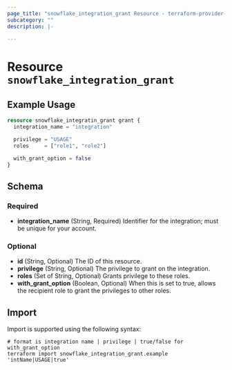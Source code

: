```yaml
---
page_title: "snowflake_integration_grant Resource - terraform-provider-snowflake"
subcategory: ""
description: |-
  
---
```


# Resource `snowflake_integration_grant`



## Example Usage

```terraform
resource snowflake_integratin_grant grant {
  integration_name = "integration"

  privilege = "USAGE"
  roles     = ["role1", "role2"]

  with_grant_option = false
}
```

## Schema

### Required

- **integration_name** (String, Required) Identifier for the integration; must be unique for your account.

### Optional

- **id** (String, Optional) The ID of this resource.
- **privilege** (String, Optional) The privilege to grant on the integration.
- **roles** (Set of String, Optional) Grants privilege to these roles.
- **with_grant_option** (Boolean, Optional) When this is set to true, allows the recipient role to grant the privileges to other roles.

## Import

Import is supported using the following syntax:

```shell
# format is integration name | privilege | true/false for with_grant_option
terraform import snowflake_integration_grant.example 'intName|USAGE|true'
```

